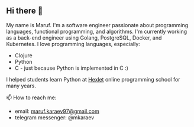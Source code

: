 ## Hi there 👋
My name is Maruf.
I'm a software engineer passionate about programming languages, functional programming, and algorithms.
I'm currently working as a back-end engineer using Golang, PostgreSQL, Docker, and Kubernetes.
I love programming languages, especially:
* Clojure
* Python
* C - just because Python is implemented in C :)

I helped students learn Python at [Hexlet](https://ru.hexlet.io/) online programming school for many years. 

📫 How to reach me:
- email: maruf.karaev97@gmail.com
- telegram messenger: @mkaraev

<!--
**mkaraev/mkaraev** is a ✨ _special_ ✨ repository because its `README.md` (this file) appears on your GitHub profile.

Here are some ideas to get you started:

- 🔭 I’m currently working on ...
- 🌱 I’m currently learning ...
- 👯 I’m looking to collaborate on ...
- 🤔 I’m looking for help with ...
- 💬 Ask me about ...
- 📫 How to reach me: ...
- 😄 Pronouns: ...
- ⚡ Fun fact: ...
-->

